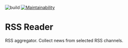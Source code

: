 ![build](https://github.com/u-master/frontend-project-lvl3/workflows/test%20coverage/badge.svg)
[![Maintainability](https://api.codeclimate.com/v1/badges/21fb6a16463b99aa22f4/maintainability)](https://codeclimate.com/github/u-master/frontend-project-lvl3/maintainability)

# RSS Reader

RSS aggregator. Collect news from selected RSS channels.